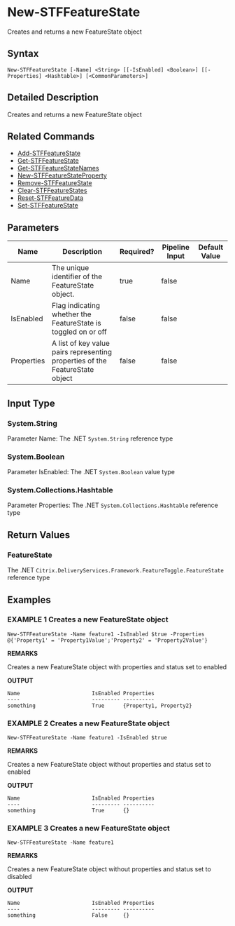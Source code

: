 ﻿# New-STFFeatureState

Creates and returns a new FeatureState object

## Syntax

```
New-STFFeatureState [-Name] <String> [[-IsEnabled] <Boolean>] [[-Properties] <Hashtable>] [<CommonParameters>]
```

## Detailed Description

Creates and returns a new FeatureState object

## Related Commands

* [Add-STFFeatureState](Add-STFFeatureState.md)
* [Get-STFFeatureState](Get-STFFeatureState.md)
* [Get-STFFeatureStateNames](Get-STFFeatureStateNames.md)
* [New-STFFeatureStateProperty](New-STFFeatureStateProperty.md)
* [Remove-STFFeatureState](Remove-STFFeatureState.md)
* [Clear-STFFeatureStates](Clear-STFFeatureStates.md)
* [Reset-STFFeatureData](Reset-STFFeatureData.md)
* [Set-STFFeatureState](Set-STFFeatureState.md)

## Parameters

| Name   | Description | Required? | Pipeline Input | Default Value |
| --- | --- | --- | --- | --- |
|Name|The unique identifier of the FeatureState object.|true|false| |
|IsEnabled|Flag indicating whether the FeatureState is toggled on or off|false|false| |
|Properties|A list of key value pairs representing properties of the FeatureState object|false|false| |

## Input Type

### System.String

Parameter Name: The .NET `System.String` reference type

### System.Boolean

Parameter IsEnabled: The .NET `System.Boolean` value type

### System.Collections.Hashtable

Parameter Properties: The .NET `System.Collections.Hashtable` reference type

## Return Values

### FeatureState

The .NET `Citrix.DeliveryServices.Framework.FeatureToggle.FeatureState` reference type

## Examples

### EXAMPLE 1 Creates a new FeatureState object

```
New-STFFeatureState -Name feature1 -IsEnabled $true -Properties @{'Property1' = 'Property1Value';'Property2' = 'Property2Value'}
```

**REMARKS**

Creates a new FeatureState object with properties and status set to enabled

**OUTPUT**

```
Name                       IsEnabled Properties               
----                       --------- ----------                
something                  True      {Property1, Property2}
```

### EXAMPLE 2 Creates a new FeatureState object

```
New-STFFeatureState -Name feature1 -IsEnabled $true
```

**REMARKS**

Creates a new FeatureState object without properties and status set to enabled

**OUTPUT**

```
Name                       IsEnabled Properties               
----                       --------- ----------                
something                  True      {}
```

### EXAMPLE 3 Creates a new FeatureState object

```
New-STFFeatureState -Name feature1
```

**REMARKS**

Creates a new FeatureState object without properties and status set to disabled

**OUTPUT**

```
Name                       IsEnabled Properties               
----                       --------- ----------                
something                  False     {}
```
